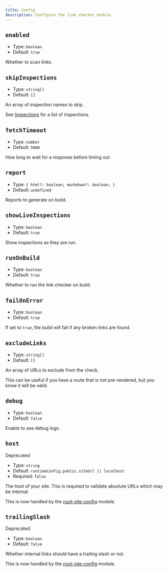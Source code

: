 ```yaml
---
title: Config
description: Configure the link checker module.
---
```


## `enabled`

- Type: `boolean`
- Default: `true`

Whether to scan links.

## `skipInspections`

- Type: `string[]`
- Default: `[]`

An array of inspection names to skip.

See [Inspections](/link-checker/guides/skip-inspections) for a list of inspections.

## `fetchTimeout`

- Type: `number`
- Default: `5000`

How long to wait for a response before timing out.

## `report`

- Type: `{ html?: boolean; markdown?: boolean; }`
- Default: `undefined`

Reports to generate on build.

## `showLiveInspections`

- Type: `boolean`
- Default: `true`

Show inspections as they are run.

## `runOnBuild`

- Type: `boolean`
- Default: `true`

Whether to run the link checker on build.

## `failOnError`

- Type: `boolean`
- Default: `true`

If set to `true`, the build will fail if any broken links are found.

## `excludeLinks`

- Type: `string[]`
- Default: `[]`

An array of URLs to exclude from the check.

This can be useful if you have a route that is not pre-rendered, but you know it will be valid.

## `debug`

- Type: `boolean`
- Default: `false`

Enable to see debug logs.

## `host`

<UBadge color="yellow">Deprecated</UBadge>

- Type: `string`
- Default: `runtimeConfig.public.siteUrl || localhost`
- Required: `false`

The host of your site. This is required to validate absolute URLs which may be internal.

This is now handled by the [nuxt-site-config](https://github.com/harlan-zw/nuxt-site-config) module.

## `trailingSlash`

<UBadge color="yellow">Deprecated</UBadge>

- Type: `boolean`
- Default: `false`

Whether internal links should have a trailing slash or not.

This is now handled by the [nuxt-site-config](https://github.com/harlan-zw/nuxt-site-config) module.
